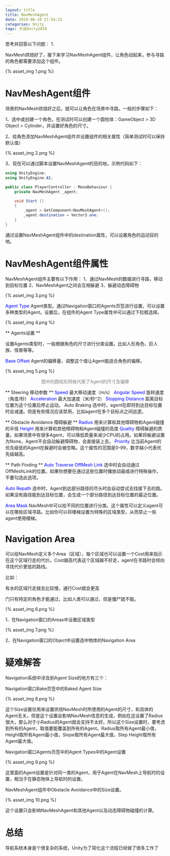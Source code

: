 ```yaml
---
layout: title
title: NavMeshAgent
date: 2019-06-10 17:54:13
categories: Unity
tags: 大话Unity2018
---
```

思考并回答以下问题：
1.

<!--more-->

NavMesh烘焙好了，接下来学习NavMeshAgent组件，让角色动起来，参与寻路的角色都需要添加这个组件。

{% asset_img 1.png %}

# NavMeshAgent组件

场景的NavMesh烘焙好之后，就可以让角色在场景中寻路。一般的步骤如下：

1、选中或创建一个角色，在测试时可以创建一个圆柱体：GameObject > 3D Object > Cylinder，并设置好角色的尺寸。

2、给角色添加NavMeshAgent组件并设置组件的相关属性（简单测试时可以保持默认值）

{% asset_img 2.png %}

3、现在可以通过脚本设置NavMeshAgent的目的地，示例代码如下：
```cs
using UnityEngine;
using UnityEngine.AI;

public class PlayerController : MonoBehaviour {
    private NavMeshAgent _agent;

    void Start ()
    {
        _agent = GetComponent<NavMeshAgent>();
        _agent.destination = Vector3.one;
    }
}
```
通过设置NavMeshAgent组件中的destination属性，可以设置角色的运动目的地。

# NavMeshAgent组件属性

NavMeshAgent组件主要有以下作用：
1、通过NavMesh的数据进行寻路，移动到目标位置
2、NavMeshAgent之间会互相躲避
3、躲避动态障碍物

{% asset_img 3.png %}

<span style="color:blue;">Agent Type</span> Agent类型。通过Navigation窗口的Agents页签进行设置，可以设置多种类型的Agent。设置后，在组件的Agent Type属性中可以通过下拉框选择。

{% asset_img 4.png %}

** Agents设置 **

设置Agents类型时，一般根据角色的尺寸进行分类设置。比如人形角色、巨人族、怪兽等等。

<span style="color:blue;">Base Offset</span> Agent的偏移量，调整这个值让Agent能适合角色的偏移。

{% asset_img 5.png %}
<center><font color="gray">图中的圆柱形网格代表了Agent的尺寸及偏移</font></center>

** Steering 移动参数 **
<span style="color:blue;">Speed</span> 最大移动速度（m/s）
<span style="color:blue;">Angular Speed</span> 旋转速度（角度/秒）
<span style="color:blue;">Acceleration</span> 最大加速度（米/秒^2）
<span style="color:blue;">Stopping Distance</span> 距离目标位置为这个位置后停止运动。
Auto Braking 选中时，agent在即将到达目标位置时会减速。但是有些情况应该禁用，比如agent在多个目标点之间巡逻。

** Obstacle Avoidance 障碍躲避 **
<span style="color:blue;">Radius</span> 用来计算和其他障碍物和Agent碰撞的半径
<span style="color:blue;">Height</span> 用来计算和其他障碍物和Agent碰撞的高度
<span style="color:blue;">Quality</span> 障碍躲避的质量。如果场景中有很多Agent，可以降低质量来减少CPU的占用。如果将躲避设置为None，Agent不会自动躲避障碍物，会直接装上去。
<span style="color:blue;">Priority</span> 比当前Agent的优先级低的Agent在躲避时会被忽略。这个属性的范围是0-99，数字越小代表优先级越高。

** Path Finding **
<span style="color:blue;">Auto Traverse OffMesh Link</span> 选中时会自动通过OffMeshLink的位置。如果你想要在通过这些位置时播放动画或进行特殊操作，不要勾选此选项。

<span style="color:blue;">Auto Repath</span> 选中时，Agent到达部分路径的尽头时会自动尝试去找接下去的路。如果没有路径能到达目标位置，会生成一个部分路径到达目标位置的最近位置。

<span style="color:blue;">Area Mask</span> NavMesh中可以给不同的位置进行分类。这个属性可以定义agent可以在哪些区域寻路。比如你可以将楼梯设置为特殊的区域类型，从而禁止一些agent使用楼梯。

# Navigation Area
可以给NavMesh定义多个Area（区域），每个区域也可以设置一个Cost用来指示在这个区域行走的代价。Cost越高代表这个区域越不好走，agent在寻路时会倾向寻找代价更低的路线。

比如：

有水的区域行走就会比较慢，通行Cost就会更高

门只有特定的角色才能通过，比如人类可以通过，但是僵尸就不能。

{% asset_img 6.png %}

1、在Navigation窗口的Areas中设置区域类型

{% asset_img 7.png %}

2、在Navigation窗口的Object中设置选中物体的Navigation Area


# 疑难解答

Navigation系统中涉及到Agent Size的地方有三个：

Navigation窗口Bake页签中的Baked Agent Size

{% asset_img 8.png %}

这个Size设置仅用来设置烘焙NavMesh时所使用的Agent的尺寸，和具体的Agent无关。但是这个设置会影响NavMesh信息的生成，例如在这设置了Radius很大，那么对于小Radius的Agent就会支持不太好。所以这个Size设置时，要考虑到所有的Agent，取值要能覆盖到所有的Agent。Radius取所有Agent最小值，Height取所有Agent最小值，Slope取所有Agent最大值，Step Height取所有Agent最大值。

Navigation窗口Agents页签中的Agent Types中的Agent设置

{% asset_img 9.png %}

这里面的Agent设置是针对同一类的Agent，用于Agent在NavMesh上导航时的设置，相当于在静态物体上导航时的设置。

NavMeshAgent组件中Obstacle Avoidance中的Size设置。

{% asset_img 10.png %}

这个设置只会影响NavMeshAgent和其他Agent以及动态障碍物碰撞的计算。

# 总结

导航系统本身是个很复杂的系统，Unity为了简化这个流程已经做了很多工作了